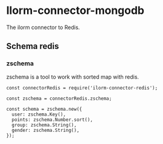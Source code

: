 # Ilorm-connector-mongodb
The ilorm connector to Redis.

## Schema redis
### zschema

zschema is a tool to work with sorted map with redis.
```
const connectorRedis = require('ilorm-connector-redis');

const zschema = connectorRedis.zschema;

const schema = zschema.new({
  user: zschema.Key(),
  points: zschema.Number.sort(),
  group: zschema.String(),
  gender: zschema.String(),
});
```
